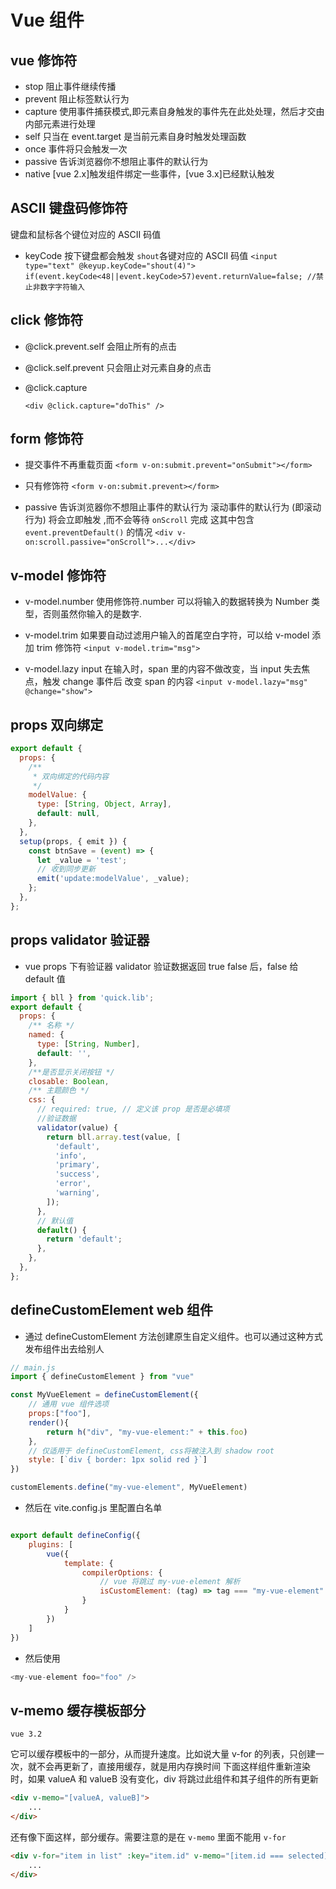 # Vue 组件

## vue 修饰符

- stop 阻止事件继续传播
- prevent 阻止标签默认行为
- capture 使用事件捕获模式,即元素自身触发的事件先在此处处理，然后才交由内部元素进行处理
- self 只当在 event.target 是当前元素自身时触发处理函数
- once 事件将只会触发一次
- passive 告诉浏览器你不想阻止事件的默认行为
- native [vue 2.x]触发组件绑定一些事件，[vue 3.x]已经默认触发

## ASCII 键盘码修饰符

键盘和鼠标各个键位对应的 ASCII 码值

- keyCode 按下键盘都会触发 `shout`各键对应的 ASCII 码值
  `<input type="text" @keyup.keyCode="shout(4)">`
  `if(event.keyCode<48||event.keyCode>57)event.returnValue=false; //禁止非数字字符输入 `

## click 修饰符

- @click.prevent.self 会阻止所有的点击
- @click.self.prevent 只会阻止对元素自身的点击

- @click.capture
  <!-- 添加事件监听器时使用事件捕获模式 -->
  <!-- 即元素自身触发的事件先在此处处理，然后才交由内部元素进行处理 -->
  `<div @click.capture="doThis" />`

## form 修饰符

- 提交事件不再重载页面
  `<form v-on:submit.prevent="onSubmit"></form>`

- 只有修饰符
  `<form v-on:submit.prevent></form>`

- passive 告诉浏览器你不想阻止事件的默认行为
  滚动事件的默认行为 (即滚动行为) 将会立即触发 ,而不会等待 `onScroll` 完成
  这其中包含 `event.preventDefault()` 的情况
  `<div v-on:scroll.passive="onScroll">...</div>`

## v-model 修饰符

- v-model.number
  使用修饰符.number 可以将输入的数据转换为 Number 类型，否则虽然你输入的是数字.

- v-model.trim
  如果要自动过滤用户输入的首尾空白字符，可以给 v-model 添加 trim 修饰符
  `<input v-model.trim="msg">`
- v-model.lazy
  input 在输入时，span 里的内容不做改变，当 input 失去焦点，触发 change 事件后 改变 span 的内容
  `<input v-model.lazy="msg" @change="show">`

## props 双向绑定

```js
export default {
  props: {
    /**
     * 双向绑定的代码内容
     */
    modelValue: {
      type: [String, Object, Array],
      default: null,
    },
  },
  setup(props, { emit }) {
    const btnSave = (event) => {
      let _value = 'test';
      // 收到同步更新
      emit('update:modelValue', _value);
    };
  },
};
```

## props validator 验证器

- vue props 下有验证器 validator 验证数据返回 true false 后，false 给 default 值

```js
import { bll } from 'quick.lib';
export default {
  props: {
    /** 名称 */
    named: {
      type: [String, Number],
      default: '',
    },
    /**是否显示关闭按钮 */
    closable: Boolean,
    /** 主题颜色 */
    css: {
      // required: true, // 定义该 prop 是否是必填项
      //验证数据
      validator(value) {
        return bll.array.test(value, [
          'default',
          'info',
          'primary',
          'success',
          'error',
          'warning',
        ]);
      },
      // 默认值
      default() {
        return 'default';
      },
    },
  },
};
```


## defineCustomElement web 组件

- 通过 defineCustomElement 方法创建原生自定义组件。也可以通过这种方式发布组件出去给别人

```js
// main.js
import { defineCustomElement } from "vue"

const MyVueElement = defineCustomElement({
    // 通用 vue 组件选项
    props:["foo"],
    render(){
        return h("div", "my-vue-element:" + this.foo)
    },
    // 仅适用于 defineCustomElement, css将被注入到 shadow root
    style: [`div { border: 1px solid red }`]
})

customElements.define("my-vue-element", MyVueElement)

```

- 然后在 vite.config.js 里配置白名单

```js

export default defineConfig({
    plugins: [
        vue({
            template: {
                compilerOptions: {
                    // vue 将跳过 my-vue-element 解析
                    isCustomElement: (tag) => tag === "my-vue-element"
                }
            }
        })
    ]
})

```
- 然后使用

```js
<my-vue-element foo="foo" />
```


##  v-memo 缓存模板部分

`vue 3.2`

它可以缓存模板中的一部分，从而提升速度。比如说大量 v-for 的列表，只创建一次，就不会再更新了，直接用缓存，就是用内存换时间
下面这样组件重新渲染时，如果 valueA 和 valueB 没有变化，div 将跳过此组件和其子组件的所有更新

```html
<div v-memo="[valueA, valueB]">
    ...
</div>
```

还有像下面这样，部分缓存。需要注意的是在 `v-memo` 里面不能用 `v-for`

```html
<div v-for="item in list" :key="item.id" v-memo="[item.id === selected]">
    ...
</div>
```